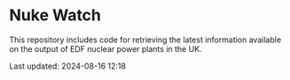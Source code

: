 # Nuke Watch

This repository includes code for retrieving the latest information available on the output of EDF nuclear power plants in the UK.

Last updated: 2024-08-16 12:18